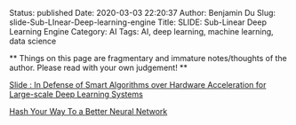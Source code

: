 Status: published
Date: 2020-03-03 22:20:37
Author: Benjamin Du
Slug: slide-Sub-LInear-Deep-learning-engine
Title: SLIDE: Sub-Linear Deep Learning Engine
Category: AI
Tags: AI, deep learning, machine learning, data science

**
Things on this page are fragmentary and immature notes/thoughts of the author.
Please read with your own judgement!
**

[Slide : In Defense of Smart Algorithms over Hardware Acceleration for Large-scale Deep Learning Systems](https://www.cs.rice.edu/~as143/Papers/SLIDE_MLSys.pdf)

[Hash Your Way To a Better Neural Network](https://spectrum.ieee.org/tech-talk/computing/hardware/algorithms-and-hardware-for-deep-learning)